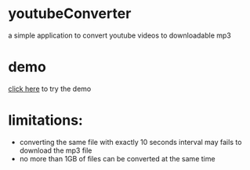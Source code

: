 # youtubeConverter
a simple application to convert youtube videos to downloadable mp3

# demo
[click here](https://youtubeconverter.jasonwoo665.repl.co/) to try the demo

# limitations:
- converting the same file with exactly 10 seconds interval may fails to download the mp3 file
- no more than 1GB of files can be converted at the same time
